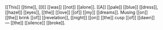 [[This]] [[time]], [[I]] [[was]] [[not]] [[alone]]. [[A]] [[pale]] [[blue]] [[dress]], [[hazel]] [[eyes]], [[the]] [[love]] [[of]] [[my]] [[dreams]]. Musing [[on]] [[the]] brink [[of]] [[revelation]], [[night]] [[on]] [[the]] cusp [[of]] [[dawn]] — [[the]] [[silence]] [[broke]].